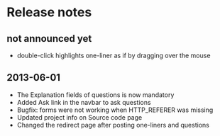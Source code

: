 Release notes
=============

not announced yet
-----------------
* double-click highlights one-liner as if by dragging over the mouse


2013-06-01
----------
* The Explanation fields of questions is now mandatory
* Added Ask link in the navbar to ask questions
* Bugfix: forms were not working when HTTP_REFERER was missing
* Updated project info on Source code page
* Changed the redirect page after posting one-liners and questions
